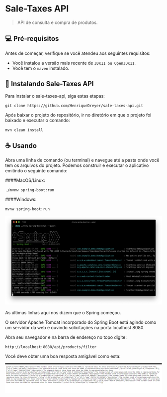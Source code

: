 # Sale-Taxes API
> API de consulta e compra de produtos.

## 💻 Pré-requisitos

Antes de começar, verifique se você atendeu aos seguintes requisitos:
* Você instalou a versão mais recente de `JDK11 ou OpenJDK11`.
* Você tem o `maven` instalado.

## 🚀 Instalando Sale-Taxes API

Para instalar o sale-taxes-api, siga estas etapas:

```
git clone https://github.com/HenriqueDreyer/sale-taxes-api.git
```

Após baixar o projeto do repositório, ir no diretório em que o projeto foi baixado e executar o comando:

```
mvn clean install
```

## ☕ Usando

Abra uma linha de comando (ou terminal) e navegue até a pasta onde você tem os arquivos do projeto. Podemos construir e executar o aplicativo emitindo o seguinte comando:

####MacOS/Linux:

```
./mvnw spring-boot:run
```

####Windows:

```
mvnw spring-boot:run
```
<img src="./start-api.png" alt="Start API">

As últimas linhas aqui nos dizem que o Spring começou. 

O servidor Apache Tomcat incorporado do Spring Boot está agindo como um servidor da web e ouvindo solicitações na porta localhost 8080. 

Abra seu navegador e na barra de endereço no topo digite:
```
http://localhost:8080/api/products/filter
```

Você deve obter uma boa resposta amigável como esta:

<img src="./run-api.png" alt="Start API">
